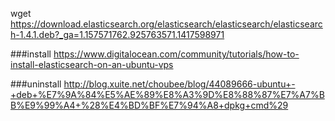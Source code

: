 wget https://download.elasticsearch.org/elasticsearch/elasticsearch/elasticsearch-1.4.1.deb?_ga=1.157571762.925763571.1417598971


###install
https://www.digitalocean.com/community/tutorials/how-to-install-elasticsearch-on-an-ubuntu-vps


###uninstall
http://blog.xuite.net/choubee/blog/44089666-ubuntu+-+deb+%E7%9A%84%E5%AE%89%E8%A3%9D%E8%88%87%E7%A7%BB%E9%99%A4+%28%E4%BD%BF%E7%94%A8+dpkg+cmd%29